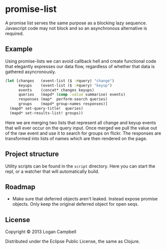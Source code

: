 # promise-list

A promise list serves the same purpose as a blocking lazy sequence. Javascript
code may not block and so an asynchronous alternative is required.

## Example

Using promise-lists we can avoid callback hell and create functional code that
elegantly expresses our data flow, regardless of whether that data is gathered
asyncronously.

```clojure
(let [changes   (event-list ($ :#query) "change")
      keyups    (event-list ($ :#query) "keyup")
      events    (concat* changes keyups)
      queries   (mapd* (comp :value summarise) events)
      responses (map*  perform-search queries)
      groups    (mapd* group-names responses)]
  (mapd* set-query-title!  queries)
  (mapd* set-results-list! groups))
```

Here we are merging two lists that represent all change and keyup events that
will ever occur on the query input. Once merged we pull the value out of the
raw event and use it to search for groups on flickr. The responses are
transformed into lists of names which are then rendered on the page.

## Project structure

Utility scripts can be found in the `script` directory. Here you can start the
repl, or a watcher that will automatically build.

## Roadmap

* Make sure that deferred objects aren't leaked. Instead expose promise
  objects. Only keep the original deferred object for open seqs.

## License

Copyright © 2013 Logan Campbell

Distributed under the Eclipse Public License, the same as Clojure.
